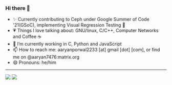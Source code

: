 ### Hi there 👋

- ✨ Currently contributing to Ceph under Google Summer of Code '21(GSoC), implementing Visual Regression Testing 📸
- 💗 Things I love talking about: GNU/linux, C/C++, Computer Networks and Coffee ☕️
- 🌱 I’m currently working in C, Python and JavaScript
- 📫 How to reach me: aaryanporwal2233 [at] gmail [dot] [com], or find me on @aaryan7476:matrix.org
- 😄 Pronouns: he/him



<hr>
<img src="https://komarev.com/ghpvc/?username=aaryanporwal&color=ff69b4&label=Profile+views" />
<!-- <img src="https://github-readme-stats.vercel.app/api?username=aaryanporwal&count_private=true&show_icons=true&title_color=0c45ff&text_color=000&icon_color=0c45ff&include_all_commits=true" /> -->
<img src="http://github-readme-streak-stats.herokuapp.com?user=aaryanporwal&theme=synthwave" />
<!-- - 👯 I’m looking to collaborate on ... 
- 🤔 I’m looking for help with ...
- 💬 Ask me about ... -->
<!-- - 🔭 I’m currently working on ...-->
<!-- - ⚡ Fun fact: ...-->
